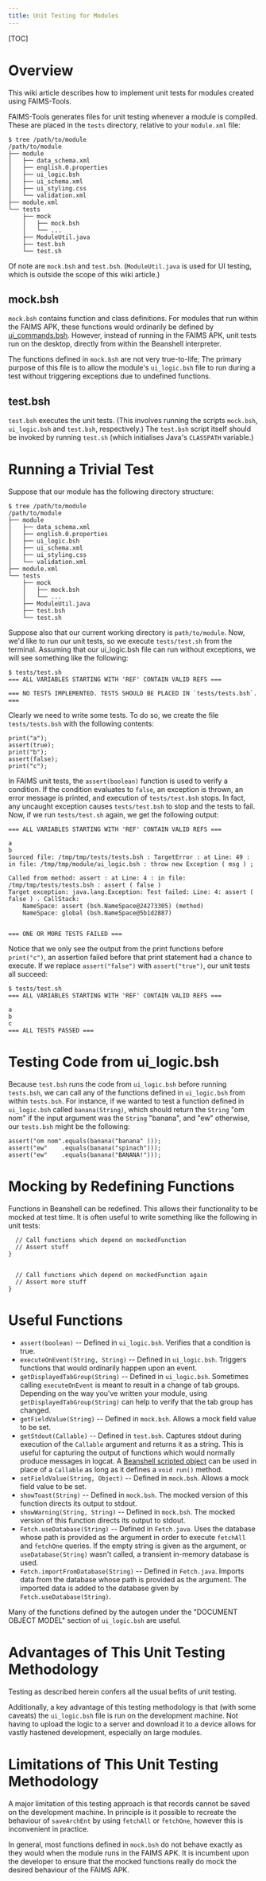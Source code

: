 ```yaml
---
title: Unit Testing for Modules
---
```


[TOC]

Overview
========

This wiki article describes how to implement unit tests for modules
created using FAIMS-Tools.

FAIMS-Tools generates files for unit testing whenever a module is
compiled. These are placed in the `tests` directory, relative to your
`module.xml` file:

    $ tree /path/to/module
    /path/to/module
    ├── module
    │   ├── data_schema.xml
    │   ├── english.0.properties
    │   ├── ui_logic.bsh
    │   ├── ui_schema.xml
    │   ├── ui_styling.css
    │   └── validation.xml
    ├── module.xml
    └── tests
        ├── mock
        │   ├── mock.bsh
        │   └── ...
        ├── ModuleUtil.java
        ├── test.bsh
        └── test.sh

Of note are `mock.bsh` and `test.bsh`. (`ModuleUtil.java` is used for UI
testing, which is outside the scope of this wiki article.)

mock.bsh
--------

`mock.bsh` contains function and class definitions. For modules that run
within the FAIMS APK, these functions would ordinarily be defined by
[ui_commands.bsh](https://github.com/FAIMS/faims-android/blob/master/faimsandroidapp/src/main/assets/ui_commands.bsh).
However, instead of running in the FAIMS APK, unit tests run on the
desktop, directly from within the Beanshell interpreter.

The functions defined in `mock.bsh` are not very true-to-life; The
primary purpose of this file is to allow the module's `ui_logic.bsh`
file to run during a test without triggering exceptions due to undefined
functions.

test.bsh
--------

`test.bsh` executes the unit tests. (This involves running the scripts
`mock.bsh`, `ui_logic.bsh` and `test.bsh`, respectively.) The `test.bsh`
script itself should be invoked by running `test.sh` (which initialises
Java's `CLASSPATH` variable.)

Running a Trivial Test
======================

Suppose that our module has the following directory structure:

    $ tree /path/to/module
    /path/to/module
    ├── module
    │   ├── data_schema.xml
    │   ├── english.0.properties
    │   ├── ui_logic.bsh
    │   ├── ui_schema.xml
    │   ├── ui_styling.css
    │   └── validation.xml
    ├── module.xml
    └── tests
        ├── mock
        │   ├── mock.bsh
        │   └── ...
        ├── ModuleUtil.java
        ├── test.bsh
        └── test.sh

Suppose also that our current working directory is `path/to/module`.
Now, we'd like to run our unit tests, so we execute `tests/test.sh`
from the terminal. Assuming that our ui_logic.bsh file can run without
exceptions, we will see something like the following:

    $ tests/test.sh
    === ALL VARIABLES STARTING WITH 'REF' CONTAIN VALID REFS ===

    === NO TESTS IMPLEMENTED. TESTS SHOULD BE PLACED IN `tests/tests.bsh`. ===

Clearly we need to write some tests. To do so, we create the file
`tests/tests.bsh` with the following contents:

    print("a");
    assert(true);
    print("b");
    assert(false);
    print("c");

In FAIMS unit tests, the `assert(boolean)` function is used to verify a
condition. If the condition evaluates to `false`, an exception is
thrown, an error message is printed, and execution of `tests/test.bsh`
stops. In fact, any uncaught exception causes `tests/test.bsh` to stop
and the tests to fail. Now, if we run `tests/test.sh` again, we get the
following output:

    === ALL VARIABLES STARTING WITH 'REF' CONTAIN VALID REFS ===

    a
    b
    Sourced file: /tmp/tmp/tests/tests.bsh : TargetError : at Line: 49 : in file: /tmp/tmp/module/ui_logic.bsh : throw new Exception ( msg ) ;

    Called from method: assert : at Line: 4 : in file: /tmp/tmp/tests/tests.bsh : assert ( false )
    Target exception: java.lang.Exception: Test failed: Line: 4: assert ( false ) . CallStack:
        NameSpace: assert (bsh.NameSpace@24273305) (method)
        NameSpace: global (bsh.NameSpace@5b1d2887)


    === ONE OR MORE TESTS FAILED ===

Notice that we only see the output from the print functions before
`print("c")`, an assertion failed before that print statement had a
chance to execute. If we replace `assert("false")` with
`assert("true")`, our unit tests all succeed:

    $ tests/test.sh
    === ALL VARIABLES STARTING WITH 'REF' CONTAIN VALID REFS ===

    a
    b
    c
    === ALL TESTS PASSED ===

Testing Code from ui_logic.bsh
===============================

Because `test.bsh` runs the code from `ui_logic.bsh` before running
`tests.bsh`, we can call any of the functions defined in `ui_logic.bsh`
from within `tests.bsh`. For instance, if we wanted to test a function
defined in `ui_logic.bsh` called `banana(String)`, which should return
the `String` "om nom" if the input argument was the `String`
"banana", and "ew" otherwise, our `tests.bsh` might be the
following:

    assert("om nom".equals(banana("banana" )));
    assert("ew"    .equals(banana("spinach")));
    assert("ew"    .equals(banana("BANANA!")));

Mocking by Redefining Functions
===============================

Functions in Beanshell can be redefined. This allows their functionality
to be mocked at test time. It is often useful to write something like
the following in unit tests:


      // Call functions which depend on mockedFunction
      // Assert stuff
    }


      // Call functions which depend on mockedFunction again
      // Assert more stuff
    }

Useful Functions
================

-   `assert(boolean)` -- Defined in `ui_logic.bsh`. Verifies that a
    condition is true.
-   `executeOnEvent(String, String)` -- Defined in `ui_logic.bsh`.
    Triggers functions that would ordinarily happen upon an event.
-   `getDisplayedTabGroup(String)` -- Defined in `ui_logic.bsh`.
    Sometimes calling `executeOnEvent` is meant to result in a change of
    tab groups. Depending on the way you've written your module, using
    `getDisplayedTabGroup(String)` can help to verify that the tab group
    has changed.
-   `getFieldValue(String)` -- Defined in `mock.bsh`. Allows a mock
    field value to be set.
-   `getStdout(Callable)` -- Defined in `test.bsh`. Captures stdout
    during execution of the `Callable` argument and returns it as a
    string. This is useful for capturing the output of functions which
    would normally produce messages in logcat. A [Beanshell scripted
    object](http://www.beanshell.org/manual/objects.html)
    can be used in place of a `Callable` as long as it defines a
    `void run()` method.
-   `setFieldValue(String, Object)` -- Defined in `mock.bsh`. Allows a
    mock field value to be set.
-   `showToast(String)` -- Defined in `mock.bsh`. The mocked version of
    this function directs its output to stdout.
-   `showWarning(String, String)` -- Defined in `mock.bsh`. The mocked
    version of this function directs its output to stdout.
-   `Fetch.useDatabase(String)` -- Defined in `Fetch.java`. Uses the
    database whose path is provided as the argument in order to execute
    `fetchAll` and `fetchOne` queries. If the empty string is given as
    the argument, or `useDatabase(String)` wasn't called, a transient
    in-memory database is used.
-   `Fetch.importFromDatabase(String)` -- Defined in `Fetch.java`.
    Imports data from the database whose path is provided as the
    argument. The imported data is added to the database given by
    `Fetch.useDatabase(String)`.

Many of the functions defined by the autogen under the "DOCUMENT OBJECT
MODEL" section of `ui_logic.bsh` are useful.

Advantages of This Unit Testing Methodology
===========================================

Testing as described herein confers all the usual befits of unit
testing.

Additionally, a key advantage of this testing methodology is that (with
some caveats) the `ui_logic.bsh` file is run on the development machine.
Not having to upload the logic to a server and download it to a device
allows for vastly hastened development, especially on large modules.

Limitations of This Unit Testing Methodology
============================================

A major limitation of this testing approach is that records cannot be
saved on the development machine. In principle is it possible to
recreate the behaviour of `saveArchEnt` by using `fetchAll` or
`fetchOne`, however this is inconvenient in practice.

In general, most functions defined in `mock.bsh` do not behave exactly
as they would when the module runs in the FAIMS APK. It is incumbent
upon the developer to ensure that the mocked functions really do mock
the desired behaviour of the FAIMS APK.

